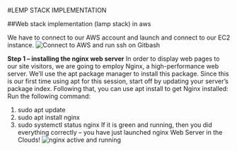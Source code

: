 #LEMP STACK IMPLEMENTATION

##Web stack implementation (lamp stack) in aws

We have to connect to our AWS account and launch and connect to our EC2 instance.
![Connect to AWS and run ssh on Gitbash](https://github.com/SamuelOvuema/Dareyio-pbl/assets/132525203/ed499301-1667-4427-a436-9fc0718fde7e)

**Step 1 – installing the nginx web server**
In order to display web pages to our site visitors, we are going to employ Nginx, a high-performance web server. We’ll use the apt package manager to install this package.
Since this is our first time using apt for this session, start off by updating your server’s package index. Following that, you can use apt install to get Nginx installed:
Run the following command:
1. sudo apt update
2. sudo apt install nginx
3. sudo systemctl status nginx
If it is green and running, then you did everything correctly – you have just launched nginx Web Server in the Clouds!
![nginx active and running](https://github.com/SamuelOvuema/Dareyio-pbl/assets/132525203/654c61d0-a6dd-4e18-a01c-51f1b62cdf04)
